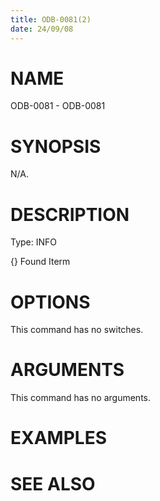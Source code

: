 ```yaml
---
title: ODB-0081(2)
date: 24/09/08
---
```


# NAME

ODB-0081 - ODB-0081

# SYNOPSIS

N/A.

# DESCRIPTION

Type: INFO

{} Found Iterm

# OPTIONS

This command has no switches.

# ARGUMENTS

This command has no arguments.

# EXAMPLES

# SEE ALSO
